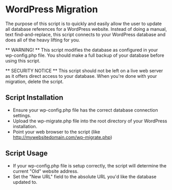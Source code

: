 WordPress Migration
=====================

The purpose of this script is to quickly and easily allow the user to update all database references for a WordPress website. Instead of doing a manual, text find-and-replace, this script connects to your WordPress database and does all of the heavy lifting for you.

** WARNING! ** This script modifies the database as configured in your wp-config.php file. You should make a full backup of your database before using this script.

** SECURITY NOTICE ** This script should not be left on a live web server as it offers direct access to your database. When you're done with your migration, delete the script.

Script Installation
----------------------

* Ensure your wp-config.php file has the correct database connection settings.
* Upload the wp-migrate.php file into the root directory of your WordPress installation.
* Point your web browser to the script (like http://mywebsitedomain.com/wp-migrate.php)

Script Usage
-----------------------

* If your wp-config.php file is setup correctly, the script will determine the current "Old" website address.
* Set the "New URL" field to the absolute URL you'd like the database updated to.